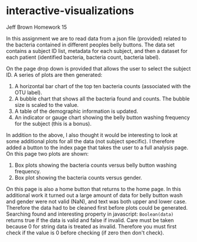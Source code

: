 # interactive-visualizations

Jeff Brown
Homework 15

In this assignment we are to read data from a json file (provided) related to the bacteria contained in different peoples belly buttons.  The data set contains a subject ID list, 
metadata for each subject, and then a dataset for each patient (identified bacteria, bacteria count, bacteria label).  

On the page drop down is provided that allows the user to select the subject ID.  A series of plots are then generated:
1. A horizontal bar chart of the top ten bacteria counts (associated with the OTU label).
2. A bubble chart that shows all the bacteria found and counts.  The bubble size is scaled to the value.
3. A table of the demographic information is updated.
4. An indicator or gauge chart showing the belly button washing frequency for the subject (this is a bonus).


In addition to the above, I also thought it would be interesting to look at some additional plots for all the data (not subject specific).  I therefore added a button to the index
page that takes the user to a full analysis page.  On this page two plots are shown:

1. Box plots showing the bacteria counts versus belly button washing frequency.
2. Box plot showing the bacteria counts versus gender.

On this page is also a home button that returns to the home page.  In this additional work it turned out a large amount of data for belly button wash and gender were not valid
(NaN), and text was both upper and lower case.  Therefore the data had to be cleaned first before plots could be generated.  Searching found and interesting property in javascript: `Boolean(data)` returns true if the data is valid and false if invalid.  Care must be taken because 0 for string data is treated as invalid.  Therefore you must first check if the value is 0 before checking (if zero then don't check).
